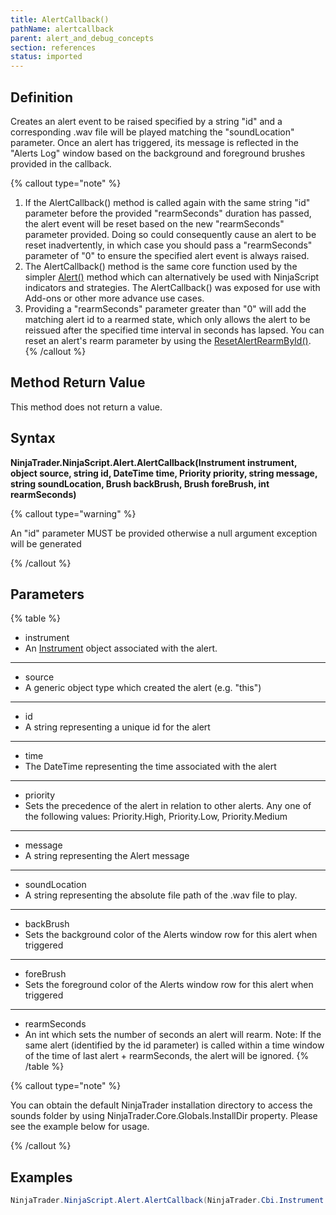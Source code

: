 ```yaml
---
title: AlertCallback()
pathName: alertcallback
parent: alert_and_debug_concepts
section: references
status: imported
---
```


## Definition

Creates an alert event to be raised specified by a string "id" and a corresponding .wav file will be played matching the "soundLocation" parameter. Once an alert has triggered, its message is reflected in the "Alerts Log" window based on the background and foreground brushes provided in the callback.

{% callout type="note" %}

1. If the AlertCallback() method is called again with the same string "id" parameter before the provided "rearmSeconds" duration has passed, the alert event will be reset based on the new "rearmSeconds" parameter provided. Doing so could consequently cause an alert to be reset inadvertently, in which case you should pass a "rearmSeconds" parameter of "0" to ensure the specified alert event is always raised.
2. The AlertCallback() method is the same core function used by the simpler [Alert()](alert) method which can alternatively be used with NinjaScript indicators and strategies. The AlertCallback() was exposed for use with Add-ons or other more advance use cases.
3. Providing a "rearmSeconds" parameter greater than "0" will add the matching alert id to a rearmed state, which only allows the alert to be reissued after the specified time interval in seconds has lapsed. You can reset an alert's rearm parameter by using the [ResetAlertRearmById()](alert_rearmalert).
{% /callout %}

## Method Return Value

This method does not return a value.

## Syntax

**NinjaTrader.NinjaScript.Alert.AlertCallback(Instrument instrument, object source, string id, DateTime time, Priority priority, string message, string soundLocation, Brush backBrush, Brush foreBrush, int rearmSeconds)**

{% callout type="warning" %}

An "id" parameter MUST be provided otherwise a null argument exception will be generated

{% /callout %}

## Parameters

{% table %}

* instrument
* An [Instrument](instrument) object associated with the alert.

---

* source
* A generic object type which created the alert (e.g. "this")

---

* id
* A string representing a unique id for the alert

---

* time
* The DateTime representing the time associated with the alert

---

* priority
* Sets the precedence of the alert in relation to other alerts. Any one of the following values: Priority.High, Priority.Low, Priority.Medium

---

* message
* A string representing the Alert message

---

* soundLocation
* A string representing the absolute file path of the .wav file to play.

---

* backBrush
* Sets the background color of the Alerts window row for this alert when triggered

---

* foreBrush
* Sets the foreground color of the Alerts window row for this alert when triggered

---

* rearmSeconds
* An int which sets the number of seconds an alert will rearm. Note: If the same alert (identified by the id parameter) is called within a time window of the time of last alert + rearmSeconds, the alert will be ignored.
{% /table %}

{% callout type="note" %}

You can obtain the default NinjaTrader installation directory to access the sounds folder by using NinjaTrader.Core.Globals.InstallDir property. Please see the example below for usage.

{% /callout %}

## Examples

```csharp
NinjaTrader.NinjaScript.Alert.AlertCallback(NinjaTrader.Cbi.Instrument.GetInstrument("MSFT"), this, "someId", NinjaTrader.Core.Globals.Now, Priority.High, "message", NinjaTrader.Core.Globals.InstallDir+@"\sounds\Alert1.wav", new SolidColorBrush(Colors.Blue), new SolidColorBrush(Colors.White), 0);
```
